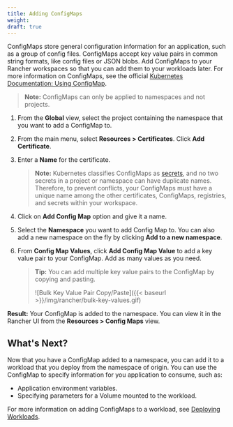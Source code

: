 ```yaml
---
title: Adding ConfigMaps
weight: 
draft: true
---
```


ConfigMaps store general configuration information for an application, such as a group of config files. ConfigMaps accept key value pairs in common string formats, like config files or JSON blobs. Add ConfigMaps to your Rancher workspaces so that you can add them to your workloads later. For more information on ConfigMaps, see the official [Kubernetes Documentation: Using ConfigMap](https://kubernetes-v1-4.github.io/docs/user-guide/configmap/).

>**Note:** ConfigMaps can only be applied to namespaces and not projects.

1. From the **Global** view, select the project containing the namespace that you want to add a ConfigMap to.

1. From the main menu, select **Resources > Certificates**. Click **Add Certificate**.

1. Enter a **Name** for the certificate.

    >**Note:** Kubernetes classifies ConfigMaps as [secrets](https://kubernetes.io/docs/concepts/configuration/secret/), and no two secrets in a project or namespace can have duplicate names. Therefore, to prevent conflicts, your ConfigMaps must have a unique name among the other certificates, ConfigMaps, registries, and secrets within your workspace.

1. Click on **Add Config Map** option and give it a name.

1. Select the **Namespace** you want to add Config Map to. You can also add a new namespace on the fly by clicking **Add to a new namespace**.

1. From **Config Map Values**, click **Add Config Map Value** to add a key value pair to your ConfigMap. Add as many values as you need.

	>**Tip:** You can add multiple key value pairs to the ConfigMap by copying and pasting.
	>
	> ![Bulk Key Value Pair Copy/Paste]({{< baseurl >}}/img/rancher/bulk-key-values.gif)

**Result:** Your ConfigMap is added to the namespace. You can view it in the Rancher UI from the **Resources > Config Maps** view.

## What's Next?

Now that you have a ConfigMap added to a namespace, you can add it to a workload that you deploy from the namespace of origin. You can use the ConfigMap to specify information for you application to consume, such as:

- Application environment variables.
- Specifying parameters for a Volume mounted to the workload.

For more information on adding ConfigMaps to a workload, see [Deploying Workloads](../../workloads/deploy-workloads).